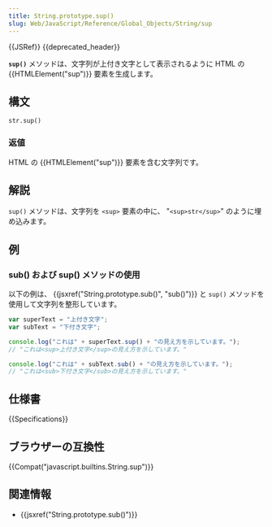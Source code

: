 ```yaml
---
title: String.prototype.sup()
slug: Web/JavaScript/Reference/Global_Objects/String/sup
---
```


{{JSRef}} {{deprecated_header}}

**`sup()`** メソッドは、文字列が上付き文字として表示されるように HTML の {{HTMLElement("sup")}} 要素を生成します。

## 構文

```
str.sup()
```

### 返値

HTML の {{HTMLElement("sup")}} 要素を含む文字列です。

## 解説

`sup()` メソッドは、文字列を `<sup>` 要素の中に、 "`<sup>str</sup>`" のように埋め込みます。

## 例

### sub() および sup() メソッドの使用

以下の例は、 {{jsxref("String.prototype.sub()", "sub()")}} と `sup()` メソッドを使用して文字列を整形しています。

```js
var superText = "上付き文字";
var subText = "下付き文字";

console.log("これは" + superText.sup() + "の見え方を示しています。");
// "これは<sup>上付き文字</sup>の見え方を示しています。"

console.log("これは" + subText.sub() + "の見え方を示しています。");
// "これは<sub>下付き文字</sub>の見え方を示しています。"
```

## 仕様書

{{Specifications}}

## ブラウザーの互換性

{{Compat("javascript.builtins.String.sup")}}

## 関連情報

- {{jsxref("String.prototype.sub()")}}
